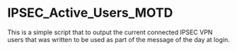 # IPSEC_Active_Users_MOTD
This is a simple script that to output the current connected IPSEC VPN users that was written to be used as part of the message of the day at login.

